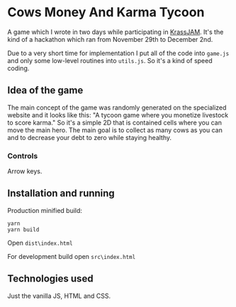 # Cows Money And Karma Tycoon

A game which I wrote in two days while participating in [KrassJAM](https://itch.io/jam/krassjam11). It's the kind of a hackathon which ran from November 29th to December 2nd.

Due to a very short time for implementation I put all of the code into `game.js` and only some low-level routines into `utils.js`. So it's a kind of speed coding.

## Idea of the game

The main concept of the game was randomly generated on the specialized website and it looks like this: "A tycoon game where you monetize livestock to score karma." So it's a simple 2D that is contained cells where you can move the main hero. The main goal is to collect as many cows as you can and to decrease your debt to zero while staying healthy.

### Controls

Arrow keys.

## Installation and running

Production minified build:
```
yarn
yarn build
```
Open `dist\index.html`

For development build open `src\index.html`

## Technologies used

Just the vanilla JS, HTML and CSS.